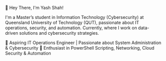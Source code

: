 👋 Hey There, I'm Yash Shah!

I'm a Master’s student in Information Technology (Cybersecurity) at Queensland University of Technology (QUT), passionate about IT operations, security, and automation. Currently, where I work on data-driven solutions and cybersecurity strategies.

🔹 Aspiring IT Operations Engineer | Passionate about System Administration & Cybersecurity
🔹 Enthusiast in PowerShell Scripting, Networking, Cloud Security & Automation
